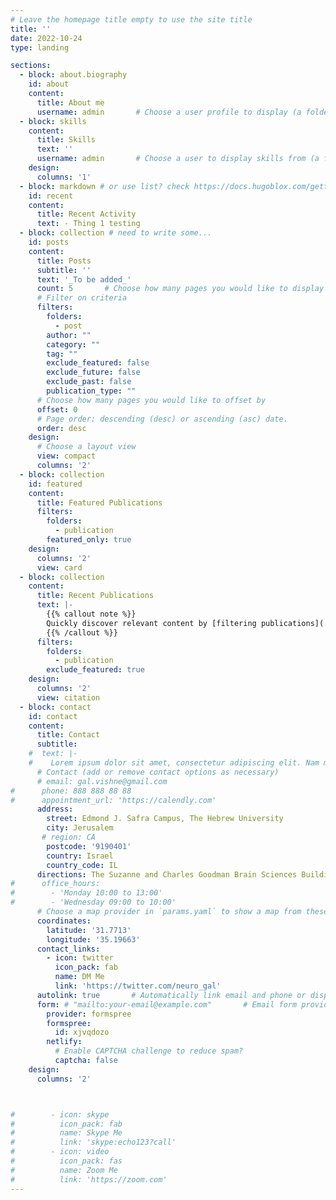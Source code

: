 ```yaml
---
# Leave the homepage title empty to use the site title
title: ''
date: 2022-10-24
type: landing

sections:
  - block: about.biography
    id: about
    content:
      title: About me
      username: admin       # Choose a user profile to display (a folder name within `content/authors/`)
  - block: skills
    content:
      title: Skills
      text: ''
      username: admin       # Choose a user to display skills from (a folder name within `content/authors/`)
    design:
      columns: '1'
  - block: markdown # or use list? check https://docs.hugoblox.com/getting-started/page-builder/
    id: recent
    content:
      title: Recent Activity
      text: - Thing 1 testing
  - block: collection # need to write some...
    id: posts
    content:
      title: Posts
      subtitle: ''
      text: '_To be added_'
      count: 5       # Choose how many pages you would like to display (0 = all pages)
      # Filter on criteria
      filters:
        folders:
          - post
        author: ""
        category: ""
        tag: ""
        exclude_featured: false
        exclude_future: false
        exclude_past: false
        publication_type: ""
      # Choose how many pages you would like to offset by
      offset: 0
      # Page order: descending (desc) or ascending (asc) date.
      order: desc
    design:
      # Choose a layout view
      view: compact
      columns: '2'
  - block: collection
    id: featured
    content:
      title: Featured Publications
      filters:
        folders:
          - publication
        featured_only: true
    design:
      columns: '2'
      view: card
  - block: collection
    content:
      title: Recent Publications
      text: |-
        {{% callout note %}}
        Quickly discover relevant content by [filtering publications](./publication/).
        {{% /callout %}}
      filters:
        folders:
          - publication
        exclude_featured: true
    design:
      columns: '2'
      view: citation
  - block: contact
    id: contact
    content:
      title: Contact
      subtitle:
    #  text: |-
    #    Lorem ipsum dolor sit amet, consectetur adipiscing elit. Nam mi diam, venenatis ut magna et, vehicula efficitur enim.
      # Contact (add or remove contact options as necessary)
      # email: gal.vishne@gmail.com
#      phone: 888 888 88 88
#      appointment_url: 'https://calendly.com'
      address:
        street: Edmond J. Safra Campus, The Hebrew University
        city: Jerusalem
       # region: CA
        postcode: '9190401'
        country: Israel
        country_code: IL
      directions: The Suzanne and Charles Goodman Brain Sciences Building
#      office_hours:
#        - 'Monday 10:00 to 13:00'
#        - 'Wednesday 09:00 to 10:00'
      # Choose a map provider in `params.yaml` to show a map from these coordinates
      coordinates:
        latitude: '31.7713' 
        longitude: '35.19663'   
      contact_links:
        - icon: twitter
          icon_pack: fab
          name: DM Me
          link: 'https://twitter.com/neuro_gal'
      autolink: true       # Automatically link email and phone or display as text?
      form: # "mailto:your-email@example.com"       # Email form provider
        provider: formspree
        formspree: 
          id: xjvqdozo
        netlify:
          # Enable CAPTCHA challenge to reduce spam?
          captcha: false
    design:
      columns: '2'



#        - icon: skype
#          icon_pack: fab
#          name: Skype Me
#          link: 'skype:echo123?call'
#        - icon: video
#          icon_pack: fas
#          name: Zoom Me
#          link: 'https://zoom.com'
---
```

